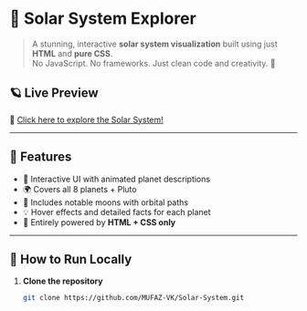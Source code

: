 # 🌌 Solar System Explorer

> A stunning, interactive **solar system visualization** built using just **HTML** and **pure CSS**.  
> No JavaScript. No frameworks. Just clean code and creativity. 🚀

## 🪐 Live Preview
🔗 [Click here to explore the Solar System!](https://mufaz-vk.github.io/Solar-System) 

---

## 📸 Features

- 🎨 Interactive UI with animated planet descriptions
- 🌍 Covers all 8 planets + Pluto
- 🌙 Includes notable moons with orbital paths
- 💡 Hover effects and detailed facts for each planet
- 🔭 Entirely powered by **HTML + CSS only**

---

## 💾 How to Run Locally

1. **Clone the repository**
   ```bash
   git clone https://github.com/MUFAZ-VK/Solar-System.git
